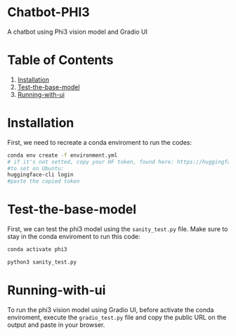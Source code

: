# Chatbot-PHI3
A chatbot using Phi3 vision model and Gradio UI

# Table of Contents
1. [Installation](#installation)
2. [Test-the-base-model](#Test-the-base-model)
3. [Running-with-ui](#running-with-ui)

# Installation
First, we need to recreate a conda enviroment to run the codes: 
```bash
conda env create -f environment.yml
# if it's not setted, copy your HF token, found here: https://huggingface.co/settings/account
#to set on Ubuntu:
huggingface-cli login
#paste the copied token
```



# Test-the-base-model
First, we can test the phi3 model using the `sanity_test.py` file. Make sure to stay in the conda enviroment to run this code:

```bash
conda activate phi3

python3 sanity_test.py
```


# Running-with-ui

To run the phi3 vision model using Gradio UI, before activate the conda enviroment, execute the `gradio_test.py` file and copy the public URL on the output and paste in your browser.


